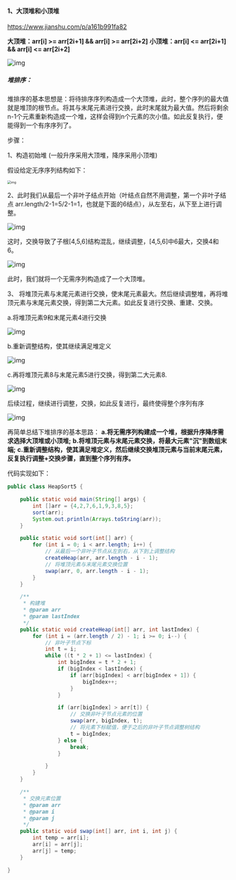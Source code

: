 #### 1、大顶堆和小顶堆

https://www.jianshu.com/p/a161b991fa82

**大顶堆：arr[i] >= arr[2i+1] && arr[i] >= arr[2i+2]**
**小顶堆：arr[i] <= arr[2i+1] && arr[i] <= arr[2i+2]**

![img](C:\Users\admin\Desktop\面试总结\fig\webp)

##### 堆排序：

堆排序的基本思想是：将待排序序列构造成一个大顶堆，此时，整个序列的最大值就是堆顶的根节点。将其与末尾元素进行交换，此时末尾就为最大值。然后将剩余n-1个元素重新构造成一个堆，这样会得到n个元素的次小值。如此反复执行，便能得到一个有序序列了。

步骤：

1、构造初始堆 (一般升序采用大顶堆，降序采用小顶堆)

假设给定无序序列结构如下：

<img src="C:\Users\admin\Desktop\面试总结\fig\webp1" alt="img" style="zoom:50%;" />

2、此时我们从最后一个非叶子结点开始（叶结点自然不用调整，第一个非叶子结点 arr.length/2-1=5/2-1=1，也就是下面的6结点），从左至右，从下至上进行调整。

![img](C:\Users\admin\Desktop\面试总结\fig\webp2)

这时，交换导致了子根[4,5,6]结构混乱，继续调整，[4,5,6]中6最大，交换4和6。

![img](C:\Users\admin\Desktop\面试总结\fig\3)

此时，我们就将一个无需序列构造成了一个大顶堆。

3、 将堆顶元素与末尾元素进行交换，使末尾元素最大。然后继续调整堆，再将堆顶元素与末尾元素交换，得到第二大元素。如此反复进行交换、重建、交换。

a.将堆顶元素9和末尾元素4进行交换

![img](C:\Users\admin\Desktop\面试总结\fig\1)

b.重新调整结构，使其继续满足堆定义

![img](C:\Users\admin\Desktop\面试总结\fig\2)

c.再将堆顶元素8与末尾元素5进行交换，得到第二大元素8.

![img](C:\Users\admin\Desktop\面试总结\fig\4)

后续过程，继续进行调整，交换，如此反复进行，最终使得整个序列有序

![img](C:\Users\admin\Desktop\面试总结\fig\5)

再简单总结下堆排序的基本思路：
 **a.将无需序列构建成一个堆，根据升序降序需求选择大顶堆或小顶堆;**
 **b.将堆顶元素与末尾元素交换，将最大元素"沉"到数组末端;**
 **c.重新调整结构，使其满足堆定义，然后继续交换堆顶元素与当前末尾元素，反复执行调整+交换步骤，直到整个序列有序。**

代码实现如下：

```java
public class HeapSort5 {

    public static void main(String[] args) {
        int []arr = {4,2,7,6,1,9,3,8,5};
        sort(arr);
        System.out.println(Arrays.toString(arr));
    }

    public static void sort(int[] arr) {
        for (int i = 0; i < arr.length; i++) {
            // 从最后一个非叶子节点从左到右，从下到上调整结构
            createHeap(arr, arr.length - i - 1);
            // 将堆顶元素与末尾元素交换位置
            swap(arr, 0, arr.length - i - 1);
        }
    }

    /**
     * 构建堆
     * @param arr
     * @param lastIndex
     */
    public static void createHeap(int[] arr, int lastIndex) {
        for (int i = (arr.length / 2) - 1; i >= 0; i--) {
            // 非叶子节点下标
            int t = i;
            while ((t * 2 + 1) <= lastIndex) {
                int bigIndex = t * 2 + 1;
                if (bigIndex < lastIndex) {
                    if (arr[bigIndex] < arr[bigIndex + 1]) {
                        bigIndex++;
                    }
                }

                if (arr[bigIndex] > arr[t]) {
                    // 交换非叶子节点元素的位置
                    swap(arr, bigIndex, t);
                    // 将元素下标赋值，便于之后的非叶子节点调整树结构
                    t = bigIndex;
                } else {
                    break;
                }

            }
        }
    }

    /**
     * 交换元素位置
     * @param arr
     * @param i
     * @param j
     */
    public static void swap(int[] arr, int i, int j) {
        int temp = arr[i];
        arr[i] = arr[j];
        arr[j] = temp;
    }

}
```

